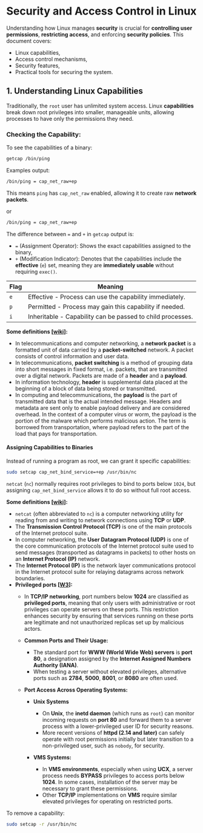 # Security and Access Control in Linux

Understanding how Linux manages **security** is crucial for **controlling user permissions**, **restricting access**, and enforcing **security policies**. This document covers:
- Linux capabilities,
- Access control mechanisms,
- Security features,
- Practical tools for securing the system.

## 1. Understanding Linux Capabilities
Traditionally, the `root` user has unlimited system access. Linux **capabilities** break down root privileges into smaller, manageable units, allowing processes to have only the permissions they need.

### Checking the Capability:
To see the capabilities of a binary:
```bash
getcap /bin/ping
```
Examples output:
```bash
/bin/ping = cap_net_raw+ep
```
This means `ping` has `cap_net_raw` enabled, allowing it to create raw **network packets**.

or
```bash
/bin/ping = cap_net_raw+ep
```
The difference between `=` and `+` in `getcap` output is:
- `=` (Assignment Operator): Shows the exact capabilities assigned to the binary,
- `+` (Modification Indicator): Denotes that the capabilities include the **effective** (`e`) set, meaning they are **immediately usable** without requiring `exec()`.

|Flag   |	Meaning                                                   |
|-------|-------------------------------------------------------------|
|`e`    | Effective - Process can use the capability immediately.     |
|`p`    | Permitted - Process may gain this capability if needed.     |
|`i`    | Inheritable - Capability can be passed to child processes.  |

**Some definitions [[wiki](https://en.wikipedia.org/wiki/Network_packet#Examples)]:**
- In telecommunications and computer networking, a **network packet** is a formatted unit of data carried by a **packet-switched** network. A packet consists of control information and user data.
- In telecommunications, **packet switching** is a method of grouping data into short messages in fixed format, i.e. packets, that are transmitted over a digital network. Packets are made of a **header** and a **payload**.
- In information technology, **header** is supplemental data placed at the beginning of a block of data being stored or transmitted.
- In computing and telecommunications, the **payload** is the part of transmitted data that is the actual intended message. Headers and metadata are sent only to enable payload delivery and are considered overhead.
In the context of a computer virus or worm, the payload is the portion of the malware which performs malicious action.  The term is borrowed from transportation, where payload refers to the part of the load that pays for transportation.

#### Assigning Capabilities to Binaries
Instead of running a program as root, we can grant it specific capabilities:
```bash
sudo setcap cap_net_bind_service=+ep /usr/bin/nc
```
`netcat` (`nc`) normally requires root privileges to bind to ports below `1024`, but assigning `cap_net_bind_service` allows it to do so without full root access.

**Some definitions [[wiki](https://en.wikipedia.org/wiki/Netcat)]:**
- `netcat` (often abbreviated to `nc`) is a computer networking utility for reading from and writing to network connections using **TCP** or **UDP**.
- The **Transmission Control Protocol (TCP)** is one of the main protocols of the Internet protocol suite.
- In computer networking, the **User Datagram Protocol (UDP)** is one of the core communication protocols of the Internet protocol suite used to send messages (transported as datagrams in packets) to other hosts on an **Internet Protocol (IP)** network.
- The **Internet Protocol (IP)** is the network layer communications protocol in the Internet protocol suite for relaying datagrams across network boundaries.
- **Privileged ports [[W3](https://www.w3.org/Daemon/User/Installation/PrivilegedPorts.html)]:**
    * In **TCP/IP networking**, port numbers below **1024** are classified as **privileged ports**, meaning that only users with administrative or root privileges can operate servers on these ports. This restriction enhances security by ensuring that services running on these ports are legitimate and not unauthorized replicas set up by malicious actors.

    * **Common Ports and Their Usage:**
        - The standard port for **WWW (World Wide Web) servers** is **port 80**, a designation assigned by the **Internet Assigned Numbers Authority (IANA)**.
        - When testing a server without elevated privileges, alternative ports such as **2784**, **5000**, **8001**, or **8080** are often used.

    * **Port Access Across Operating Systems:**
        - **Unix Systems**
            * On **Unix**, the **inetd daemon** (which runs as `root`) can monitor incoming requests on **port 80** and forward them to a server process with a lower-privileged user ID for security reasons.
            * More recent versions of **httpd (2.14 and later)** can safely operate with root permissions initially but later transition to a non-privileged user, such as `nobody`, for security.

        - **VMS Systems:**
            * In **VMS environments**, especially when using **UCX**, a server process needs **BYPASS** privileges to access ports below **1024**. In some cases, installation of the server may be necessary to grant these permissions.
            * Other **TCP/IP** implementations on **VMS** require similar elevated privileges for operating on restricted ports.


To remove a capability:
```bash
sudo setcap -r /usr/bin/nc
```
